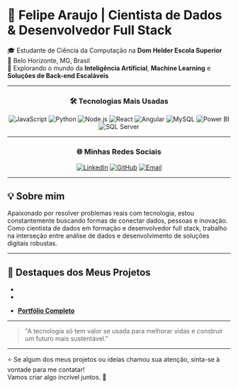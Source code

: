 # 🌟 Felipe Araujo | Cientista de Dados & Desenvolvedor Full Stack

🎓 Estudante de Ciência da Computação na **Dom Helder Escola Superior**  
📍 Belo Horizonte, MG, Brasil  
🚀 Explorando o mundo da **Inteligência Artificial**, **Machine Learning** e **Soluções de Back-end Escaláveis**  

---

<div align="center">

### 🛠️ **Tecnologias Mais Usadas**
![JavaScript](https://img.shields.io/badge/-JavaScript-F7DF1E?style=for-the-badge&logo=javascript&logoColor=black)
![Python](https://img.shields.io/badge/-Python-3776AB?style=for-the-badge&logo=python&logoColor=white)
![Node.js](https://img.shields.io/badge/-Node.js-339933?style=for-the-badge&logo=node.js&logoColor=white)
![React](https://img.shields.io/badge/-React-61DAFB?style=for-the-badge&logo=react&logoColor=black)
![Angular](https://img.shields.io/badge/-Angular-DD0031?style=for-the-badge&logo=angular&logoColor=white)
![MySQL](https://img.shields.io/badge/-MySQL-4479A1?style=for-the-badge&logo=mysql&logoColor=white)
![Power BI](https://img.shields.io/badge/-Power%20BI-F2C811?style=for-the-badge&logo=power-bi&logoColor=black)
![SQL Server](https://img.shields.io/badge/-SQL%20Server-CC2927?style=for-the-badge&logo=microsoft-sql-server&logoColor=white)

</div>

---

<div align="center">

### 🌐 **Minhas Redes Sociais**
[![LinkedIn](https://img.shields.io/badge/-LinkedIn-0A66C2?style=for-the-badge&logo=linkedin&logoColor=white)](https://www.linkedin.com/in/felipe-araujo-005529264/)
[![GitHub](https://img.shields.io/badge/-GitHub-181717?style=for-the-badge&logo=github&logoColor=white)](https://github.com/FelipeGA02)
[![Email](https://img.shields.io/badge/-Email-D14836?style=for-the-badge&logo=gmail&logoColor=white)](mailto:felipegurgel5@gmail.com)

</div>

---

## 💡 Sobre mim
Apaixonado por resolver problemas reais com tecnologia, estou constantemente buscando formas de conectar dados, pessoas e inovação. Como cientista de dados em formação e desenvolvedor full stack, trabalho na interseção entre análise de dados e desenvolvimento de soluções digitais robustas.

---

## 🌟 Destaques dos Meus Projetos
-  

- 

- **[Portfólio Completo](#)**

---

> "A tecnologia só tem valor se usada para melhorar vidas e construir um futuro mais sustentável."  

---

⭐ Se algum dos meus projetos ou ideias chamou sua atenção, sinta-se à vontade para me contatar!  
Vamos criar algo incrível juntos. 🚀
